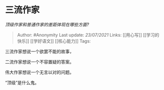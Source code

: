 # 三流作家
*顶级作家和普通作家的差距体现在哪些方面?*

> Author: #Anonymity
Last update: *23/07/2021* 
Links: [[用心写]] [[学习的快乐]] [[学好语文]] [[核心能力]]
Tags:   



三流作家想说一个欲罢不能的故事，

二流作家想说一个不容置疑的答案。

伟大作家想说一个无言以对的问题。

“顶级”是什么鬼。



